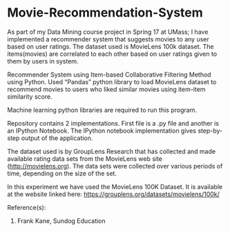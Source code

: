 # Movie-Recommendation-System
As part of my Data Mining course project in Spring 17 at UMass; I have implemented a recommender system that suggests movies to any user based on user ratings. The dataset used is MovieLens 100k dataset. The items(movies) are correlated to each other based on user ratings given to them by users in system.

Recommender System using Item-based Collaborative Filtering Method using Python. Used “Pandas” python library to load MovieLens dataset to recommend movies to users who liked similar movies using item-item similarity score.

Machine learning python libraries are required to run this program.

Repository contains 2 implementations. First file is a .py file and another is an IPython Notebook. The IPython notebook implementation gives step-by-step output of the application.

The dataset used is by GroupLens Research that has collected and made available rating data sets from
the MovieLens web site (http://movielens.org). The data sets were collected over various periods of time,
depending on the size of the set.

In this experiment we have used the MovieLens 100K Dataset. It is available at the website linked here:
https://grouplens.org/datasets/movielens/100k/

Reference(s):
1. Frank Kane, Sundog Education
